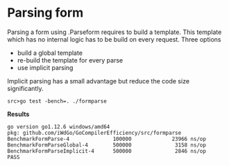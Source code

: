 # Parsing form

Parsing a form using .Parseform requires to build a template.
This template which has no internal logic has to be build on every request.
Three options
- build a global template
- re-build the template for every parse
- use implicit parsing

Implicit parsing has a small advantage but reduce the code size significantly.

`src>go test -bench=. ./formparse` 

**Results**
```
go version go1.12.6 windows/amd64
pkg: github.com/iWdGo/GoCompilerEfficiency/src/formparse
BenchmarkFormParse-4              100000             23966 ns/op
BenchmarkFormParseGlobal-4        500000              3158 ns/op
BenchmarkFormParseImplicit-4      500000              2846 ns/op
PASS
```
 